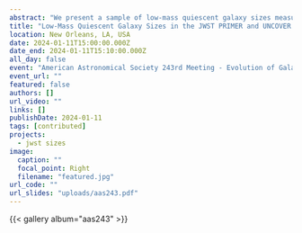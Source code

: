 ```yaml
---
abstract: "We present a sample of low-mass quiescent galaxy sizes measured from the JWST PRIMER and UNCOVER treasury surveys using NIRCam imaging. A conservative sample of robust low-mass quiescent galaxy candidates is selected using rest-frame UVJ colors and specific star formation rate selections. We examine galaxies in both F150W and F444W, as F150W provides higher spatial resolution while F444W observes wavelengths that better trace the stellar mass. Sizes are fit in both bands using 2D-Sérsic modeling with GALFIT. With the impressive spatial resolution afforded by JWST, we confirm an unambiguous flattening of the quiescent size-mass relation in both filters at the low-mass end. These low-mass quenched galaxies have more disk-like morphologies compared to the high Sérsic indices measured in their high-mass counterparts. The flattening, as well as the transition to steep size growth at log(M/Msun)~10-10.5, is potentially evidence for a distinct transition between mass-driven quenching and other mechanisms, such as environmentally-driven quenching. Alternatively, this change in the slope of the quiescent size-mass relation could indicate a shift from size growth due to star formation to size growth via mergers or a fundamental limitation on the allowed density of galaxies."
title: "Low-Mass Quiescent Galaxy Sizes in the JWST PRIMER and UNCOVER Treasury Programs"
location: New Orleans, LA, USA
date: 2024-01-11T15:00:00.000Z
date_end: 2024-01-11T15:10:00.000Z
all_day: false
event: "American Astronomical Society 243rd Meeting - Evolution of Galaxies: Quenching"
event_url: ""
featured: false
authors: []
url_video: ""
links: []
publishDate: 2024-01-11
tags: [contributed]
projects:
  - jwst sizes
image:
  caption: ""
  focal_point: Right
  filename: "featured.jpg"
url_code: ""
url_slides: "uploads/aas243.pdf"
---
```


{{< gallery album="aas243" >}}

